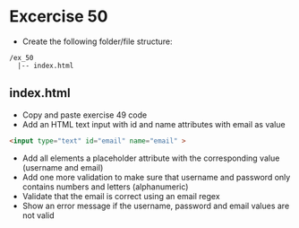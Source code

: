 # Excercise 50

* Create the following folder/file structure:

```
/ex_50
  |-- index.html
```

## index.html
* Copy and paste exercise 49 code
* Add an HTML text input with id and name attributes with email as value
```html
<input type="text" id="email" name="email" >
```
* Add all elements a placeholder attribute with the corresponding value (username and email)
* Add one more validation to make sure that username and password only contains numbers and letters (alphanumeric)
* Validate that the email is correct using an email regex
* Show an error message if the username, password and email values are not valid